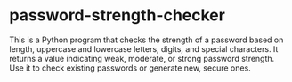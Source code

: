 # password-strength-checker
This is a Python program that checks the strength of a password based on length, uppercase and lowercase letters, digits, and special characters. It returns a value indicating weak, moderate, or strong password strength. Use it to check existing passwords or generate new, secure ones.
